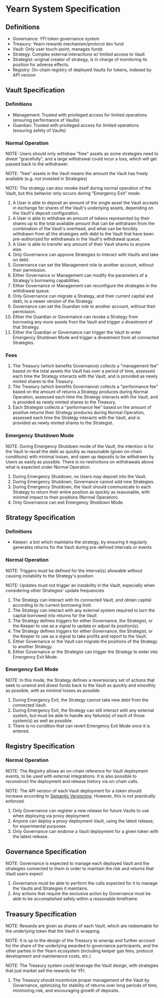 # Yearn System Specification

## Definitions

- Governance: YFI token governance system
- Treasury: Yearn rewards mechanism/protocol dev fund
- Vault: Only user touch-point, manages funds
- Strategy: Complex external interactions w/ limited access to Vault
- Strategist: original creator of strategy, is in charge of monitoring its position for adverse effects.
- Registry: On-chain registry of deployed Vaults for tokens, indexed by API version

## Vault Specification

### Definitions

- Management: Trusted with privileged access for limited operations (ensuring performance of Vaults)
- Guardian: Trusted with privileged access for limited operations (ensuring safety of Vaults)

### Normal Operation

NOTE: Users should only withdraw "free" assets as some strategies need to divest "gracefully", and a large withdrawal could incur a loss, which will get passed back to the withdrawer.

NOTE: "free" assets in the Vault means the amount the Vault has freely available (e.g. not invested in Strategies)

NOTE: The strategy can also revoke itself during normal operation of the Vault, but this behavior only occurs during "Emergency Exit" mode.

1. A User is able to deposit an amount of the single asset the Vault accepts in exchange for shares of the Vault's underlying assets, depending on the Vault's deposit configuration.
1. A User is able to withdraw an amount of tokens represented by their shares up to the total available amount that can be withdrawn from the combination of the Vault's overhead, and what can be forcibly withdrawn from all the strategies with debt to the Vault that have been pre-authorized for withdrawals in the Vault's withdrawal queue.
1. A User is able to transfer any amount of their Vault shares to anyone else.
1. Only Governance can approve Strategies to interact with Vaults and take on debt.
1. Governance can set the Management role to another account, without their permission.
1. Either Governance or Management can modify the parameters of a Strategy's borrowing capabilities.
1. Either Governance or Management can reconfigure the strategies in the withdrawal queue.
1. Only Governance can migrate a Strategy, and their current capital and debt, to a newer version of the Strategy.
1. Governance can set the Guardian role to another account, without their permission.
1. Either the Guardian or Governance can revoke a Strategy from borrowing any more assets from the Vault and trigger a divestment of that Strategy.
1. Either the Guardian or Governance can trigger the Vault to enter Emergency Shutdown Mode and trigger a divestment from all connected Strategies.

### Fees

1. The Treasury (which benefits Governance) collects a "management fee" based on the total assets the Vault has over a period of time, assessed each time the Strategy interacts with the Vault, and is provided as newly minted shares to the Treasury.
1. The Treasury (which benefits Governance) collects a "performance fee" based on the amount of returns a Strategy produces during Normal Operation, assessed each time the Strategy interacts with the Vault, and is provided as newly minted shares to the Treasury.
1. Each Strategist collects a "performance fee" based on the amount of positive returns their Strategy produces during Normal Operation, assessed each time the Strategy interacts with the Vault, and is provided as newly minted shares to the Strategist.

### Emergency Shutdown Mode

NOTE: During Emergency Shutdown mode of the Vault, the intention is for the Vault to recall the debt as quickly as reasonable (given on-chain conditions) with minimal losses, and open up deposits to be withdrawn by Users as easily as possible. There is no restrictions on withdrawals above what is expected under Normal Operation.

1. During Emergency Shutdown, no Users may deposit into the Vault.
1. During Emergency Shutdown, Governance cannot add new Strategies.
1. During Emergency Shutdown, the Vault should communicate to each Strategy to return their entire position as quickly as reasonable, with minimal impact to their positions (Normal Operation).
1. Only Governance can exit Emergency Shutdown Mode.

## Strategy Specification

### Definitions

- Keeper: a bot which maintains the strategy, by ensuring it regularly generates returns for the Vault during pre-defined intervals or events

### Normal Operation

NOTE: Triggers must be defined for the interval(s) allowable without causing instability to the Strategy's position

NOTE: Updates must not trigger an instability in the Vault, especially when considering other Strategies' update frequencies

1. The Strategy can interact with its connected Vault, and obtain capital according to its current borrowing limit.
1. The Strategy can interact with any external system required to turn the capital borrowed into returns for the Vault
1. The Strategy defines triggers for either Governance, the Strategist, or the Keeper to use as a signal to update or adjust its position(s).
1. The Strategy defines triggers for either Governance, the Strategist, or the Keeper to use as a signal to take profits and report to the Vault.
1. Either Governance or the Vault can migrate the positions of the Strategy to another Strategy.
1. Either Governance or the Strategist can trigger the Strategy to enter into Emergency Exit Mode.

### Emergency Exit Mode

NOTE: In this mode, the Strategy defines a reversionary set of actions that seek to unwind and divest funds back to the Vault as quickly and smoothly as possible, with as minimal losses as possible.

1. During Emergency Exit, the Strategy cannot take new debt from the connected Vault.
1. During Emergency Exit, the Strategy can still interact with any external system, but must be able to handle any failure(s) of each of those system(s) as well as possible.
1. There is no condition that can revert Emergency Exit Mode once it is entered.

## Registry Specification

### Normal Operation

NOTE: The Registry allows an on-chain reference for Vault deployment events, to be used with external integrations. It is also possible to reconstruct the deployment and release history via on-chain calls.

NOTE: The API version of each Vault deployment for a token should increase according to [Semantic Versioning](https://semver.org/). However, this is not practically enforced.

1. Only Governance can register a new release for future Vaults to use when deploying via proxy deployment.
1. Anyone can deploy a proxy deployment Vault, using the latest release, for experimental purposes
1. Only Governance can endorse a Vault deployment for a given token with the latest release.

## Governance Specification

NOTE: Governance is expected to manage each deployed Vault and the strategies connected to them in order to maintain the risk and returns that Vault users expect

1. Governance must be able to perform the calls expected for it to manage the Vaults and Strategies it maintains.
1. Any actions that require the exclusive action by Governance must be able to be accomplished safely within a reasonable timeframe.

## Treasury Specification

NOTE: Rewards are given as shares of each Vault, which are redeemable for the underlying token that the Vault is wrapping.

NOTE: It is up to the design of the Treasury to unwrap and further account for the share of the underlying awarded to governance participants, and the other parties in the Yearn ecosystem (including keeper gas fees, protocol development and maintenance costs, etc.)

NOTE: The Treasury system could leverage the Vault design, with strategies that just market sell the rewards for YFI.

1. The Treasury should incentivize proper management of the Vault by Governance, optimizing for stability of returns over long periods of time, minimizing risk, and encouraging growth of deposits.
